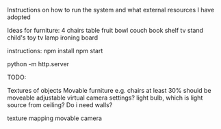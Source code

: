 Instructions on how to run the system and what external resources I have adopted

Ideas for furniture:
4 chairs
table
fruit bowl
couch
book shelf
tv stand
child's toy
tv
lamp
ironing board

instructions:
npm install
npm start

python -m http.server


TODO:

Textures of objects
Movable furniture e.g. chairs
at least 30% should be moveable
adjustable virtual camera settings?
light bulb, which is light source
from ceiling?
Do i need walls?

texture mapping
movable camera